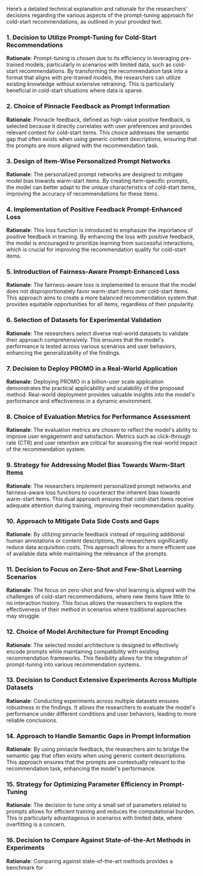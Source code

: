 Here’s a detailed technical explanation and rationale for the researchers' decisions regarding the various aspects of the prompt-tuning approach for cold-start recommendations, as outlined in your provided text.

### 1. Decision to Utilize Prompt-Tuning for Cold-Start Recommendations
**Rationale**: Prompt-tuning is chosen due to its efficiency in leveraging pre-trained models, particularly in scenarios with limited data, such as cold-start recommendations. By transforming the recommendation task into a format that aligns with pre-trained models, the researchers can utilize existing knowledge without extensive retraining. This is particularly beneficial in cold-start situations where data is sparse.

### 2. Choice of Pinnacle Feedback as Prompt Information
**Rationale**: Pinnacle feedback, defined as high-value positive feedback, is selected because it directly correlates with user preferences and provides relevant context for cold-start items. This choice addresses the semantic gap that often exists when using generic content descriptions, ensuring that the prompts are more aligned with the recommendation task.

### 3. Design of Item-Wise Personalized Prompt Networks
**Rationale**: The personalized prompt networks are designed to mitigate model bias towards warm-start items. By creating item-specific prompts, the model can better adapt to the unique characteristics of cold-start items, improving the accuracy of recommendations for these items.

### 4. Implementation of Positive Feedback Prompt-Enhanced Loss
**Rationale**: This loss function is introduced to emphasize the importance of positive feedback in training. By enhancing the loss with positive feedback, the model is encouraged to prioritize learning from successful interactions, which is crucial for improving the recommendation quality for cold-start items.

### 5. Introduction of Fairness-Aware Prompt-Enhanced Loss
**Rationale**: The fairness-aware loss is implemented to ensure that the model does not disproportionately favor warm-start items over cold-start items. This approach aims to create a more balanced recommendation system that provides equitable opportunities for all items, regardless of their popularity.

### 6. Selection of Datasets for Experimental Validation
**Rationale**: The researchers select diverse real-world datasets to validate their approach comprehensively. This ensures that the model's performance is tested across various scenarios and user behaviors, enhancing the generalizability of the findings.

### 7. Decision to Deploy PROMO in a Real-World Application
**Rationale**: Deploying PROMO in a billion-user scale application demonstrates the practical applicability and scalability of the proposed method. Real-world deployment provides valuable insights into the model's performance and effectiveness in a dynamic environment.

### 8. Choice of Evaluation Metrics for Performance Assessment
**Rationale**: The evaluation metrics are chosen to reflect the model's ability to improve user engagement and satisfaction. Metrics such as click-through rate (CTR) and user retention are critical for assessing the real-world impact of the recommendation system.

### 9. Strategy for Addressing Model Bias Towards Warm-Start Items
**Rationale**: The researchers implement personalized prompt networks and fairness-aware loss functions to counteract the inherent bias towards warm-start items. This dual approach ensures that cold-start items receive adequate attention during training, improving their recommendation quality.

### 10. Approach to Mitigate Data Side Costs and Gaps
**Rationale**: By utilizing pinnacle feedback instead of requiring additional human annotations or content descriptions, the researchers significantly reduce data acquisition costs. This approach allows for a more efficient use of available data while maintaining the relevance of the prompts.

### 11. Decision to Focus on Zero-Shot and Few-Shot Learning Scenarios
**Rationale**: The focus on zero-shot and few-shot learning is aligned with the challenges of cold-start recommendations, where new items have little to no interaction history. This focus allows the researchers to explore the effectiveness of their method in scenarios where traditional approaches may struggle.

### 12. Choice of Model Architecture for Prompt Encoding
**Rationale**: The selected model architecture is designed to effectively encode prompts while maintaining compatibility with existing recommendation frameworks. This flexibility allows for the integration of prompt-tuning into various recommendation systems.

### 13. Decision to Conduct Extensive Experiments Across Multiple Datasets
**Rationale**: Conducting experiments across multiple datasets ensures robustness in the findings. It allows the researchers to evaluate the model's performance under different conditions and user behaviors, leading to more reliable conclusions.

### 14. Approach to Handle Semantic Gaps in Prompt Information
**Rationale**: By using pinnacle feedback, the researchers aim to bridge the semantic gap that often exists when using generic content descriptions. This approach ensures that the prompts are contextually relevant to the recommendation task, enhancing the model's performance.

### 15. Strategy for Optimizing Parameter Efficiency in Prompt-Tuning
**Rationale**: The decision to tune only a small set of parameters related to prompts allows for efficient training and reduces the computational burden. This is particularly advantageous in scenarios with limited data, where overfitting is a concern.

### 16. Decision to Compare Against State-of-the-Art Methods in Experiments
**Rationale**: Comparing against state-of-the-art methods provides a benchmark for